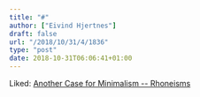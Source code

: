 ```yaml
---
title: "#"
author: ["Eivind Hjertnes"]
draft: false
url: "/2018/10/31/4/1836"
type: "post"
date: 2018-10-31T06:06:41+01:00
---
```


Liked:
[Another Case
for Minimalism -- Rhoneisms](http://www.patrickrhone.net/another-case-for-minimalism/)
